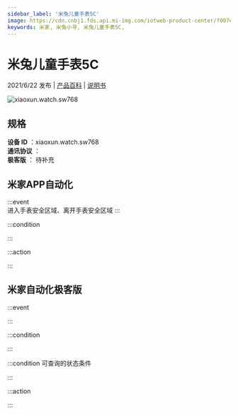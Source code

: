 ```yaml
---
sidebar_label: '米兔儿童手表5C'
image: https://cdn.cnbj1.fds.api.mi-img.com/iotweb-product-center/f007e97c3061cc929b20b969ca9ffad6_拟物常态(768).png?GalaxyAccessKeyId=AKVGLQWBOVIRQ3XLEW&Expires=9223372036854775807&Signature=r98JxuX6frEyhJn2la8fNd1IeJA=
keywords: 米家, 米兔小寻, 米兔儿童手表5C, 
---
```

# 米兔儿童手表5C

2021/6/22 发布 | [产品百科](https://home.mi.com/webapp/content/baike/product/index.html?model=xiaoxun.watch.sw768/) | [说明书](https://home.mi.com/views/introduction.html?model=xiaoxun.watch.sw768&region=cn)

![xiaoxun.watch.sw768](https://cdn.cnbj1.fds.api.mi-img.com/iotweb-product-center/f007e97c3061cc929b20b969ca9ffad6_拟物常态(768).png?GalaxyAccessKeyId=AKVGLQWBOVIRQ3XLEW&Expires=9223372036854775807&Signature=r98JxuX6frEyhJn2la8fNd1IeJA=)

## 规格  
> 
**设备 ID** ：xiaoxun.watch.sw768  
**通讯协议** ：  
**极客版**  ： 待补充 


## 米家APP自动化  

:::event  
进入手表安全区域、离开手表安全区域
:::

:::condition  

:::

:::action   

:::

## 米家自动化极客版  

:::event  

:::

:::condition  

:::

:::condition 可查询的状态条件  

:::

:::action  

:::

        
